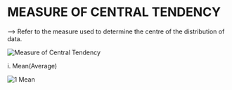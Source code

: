 # MEASURE OF CENTRAL TENDENCY

--> Refer to the measure used to determine the centre of the distribution of data.<br>

![Measure of Central Tendency](https://user-images.githubusercontent.com/95436738/187016539-8070dad3-f616-4e88-841c-13713e9f3f60.png)

<p>
i. Mean(Average)<br>

  ![1 Mean](https://user-images.githubusercontent.com/95436738/187016732-9eb416f4-d308-4c23-8cd4-335c85b27241.PNG)

</p>
